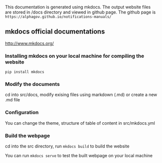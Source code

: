 This documentation is generated using mkdocs. The output website files are stored in /docs directory and viewed in github page.
The github page is
```https://alphagov.github.io/notifications-manuals/```

## mkdocs official documentations
http://www.mkdocs.org/

### Installing mkdocs on your local machine for compiling the website
```pip install mkdocs```

### Modify the documents
cd into src/docs, modify exising files using markdown (.md) or create a new .md file

### Configuration
You can change the theme, structure of table of content in src/mkdocs.yml

### Build the webpage

cd into the src directory, run ```mkdocs build``` to build the website

You can run ```mkdocs serve``` to test the built webpage on your local machine



